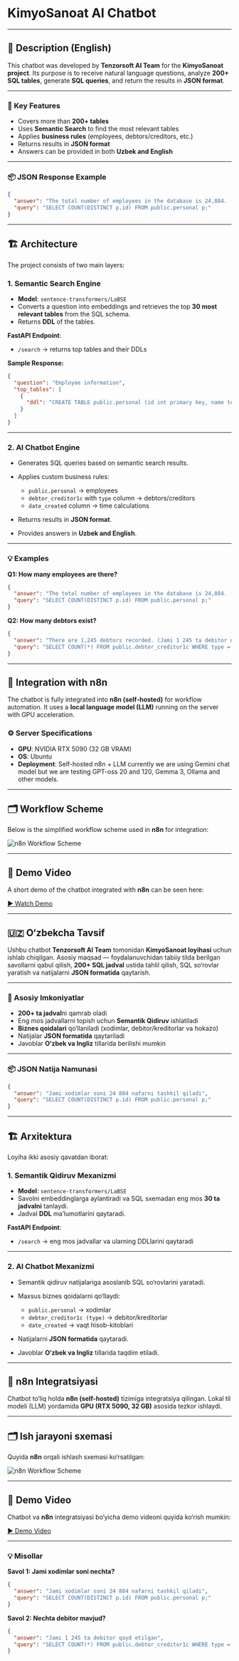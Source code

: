 # KimyoSanoat AI Chatbot

---

## 📖 Description (English)

This chatbot was developed by **Tenzorsoft AI Team** for the **KimyoSanoat project**.
Its purpose is to receive natural language questions, analyze **200+ SQL tables**, generate **SQL queries**, and return the results in **JSON format**.

---

### 🔑 Key Features

* Covers more than **200+ tables**
* Uses **Semantic Search** to find the most relevant tables
* Applies **business rules** (employees, debtors/creditors, etc.)
* Returns results in **JSON format**
* Answers can be provided in both **Uzbek and English**

---

### 📦 JSON Response Example

```json
{
  "answer": "The total number of employees in the database is 24,884. (Jami xodimlar soni 24 884 nafarni tashkil qiladi.)",
  "query": "SELECT COUNT(DISTINCT p.id) FROM public.personal p;"
}
```

---

## 🏗️ Architecture

The project consists of two main layers:

### 1. Semantic Search Engine

* **Model**: `sentence-transformers/LaBSE`
* Converts a question into embeddings and retrieves the top **30 most relevant tables** from the SQL schema.
* Returns **DDL** of the tables.

**FastAPI Endpoint**:

* `/search` → returns top tables and their DDLs

**Sample Response:**

```json
{
  "question": "Employee information",
  "top_tables": [
    {
      "ddl": "CREATE TABLE public.personal (id int primary key, name text, ...);"
    }
  ]
}
```

---

### 2. AI Chatbot Engine

* Generates SQL queries based on semantic search results.
* Applies custom business rules:

  * `public.personal` → employees
  * `debtor_creditor1c` with `type` column → debtors/creditors
  * `date_created` column → time calculations
* Returns results in **JSON format**.
* Provides answers in **Uzbek and English**.

---

### 💡 Examples

**Q1: How many employees are there?**

```json
{
  "answer": "The total number of employees in the database is 24,884. (Jami xodimlar soni 24 884 nafarni tashkil qiladi.)",
  "query": "SELECT COUNT(DISTINCT p.id) FROM public.personal p;"
}
```

**Q2: How many debtors exist?**

```json
{
  "answer": "There are 1,245 debtors recorded. (Jami 1 245 ta debitor qayd etilgan.)",
  "query": "SELECT COUNT(*) FROM public.debtor_creditor1c WHERE type = 'debitor';"
}
```

---

## 🔗 Integration with n8n

The chatbot is fully integrated into **n8n (self-hosted)** for workflow automation.
It uses a **local language model (LLM)** running on the server with GPU acceleration.

### ⚙️ Server Specifications

* **GPU**: NVIDIA RTX 5090 (32 GB VRAM)
* **OS**: Ubuntu
* **Deployment**: Self-hosted n8n +  LLM currently we are using Gemini chat model but we are testing GPT-oss 20 and 120, Gemma 3,  Ollama and other models.

---

## 🗂️ Workflow Scheme

Below is the simplified workflow scheme used in **n8n** for integration:

![n8n Workflow Scheme](demo.jpg)

---

## 🎥 Demo Video

A short demo of the chatbot integrated with **n8n** can be seen here:

[▶️ Watch Demo](./demo.mp4)

---

## 🇺🇿 O‘zbekcha Tavsif

Ushbu chatbot **Tenzorsoft AI Team** tomonidan **KimyoSanoat loyihasi** uchun ishlab chiqilgan.
Asosiy maqsad — foydalanuvchidan tabiiy tilda berilgan savollarni qabul qilish, **200+ SQL jadval** ustida tahlil qilish, SQL so‘rovlar yaratish va natijalarni **JSON formatida** qaytarish.

---

### 🔑 Asosiy Imkoniyatlar

* **200+ ta jadval**ni qamrab oladi
* Eng mos jadvallarni topish uchun **Semantik Qidiruv** ishlatiladi
* **Biznes qoidalari** qo‘llaniladi (xodimlar, debitor/kreditorlar va hokazo)
* Natijalar **JSON formatida** qaytariladi
* Javoblar **O‘zbek va Ingliz** tillarida berilishi mumkin

---

### 📦 JSON Natija Namunasi

```json
{
  "answer": "Jami xodimlar soni 24 884 nafarni tashkil qiladi",
  "query": "SELECT COUNT(DISTINCT p.id) FROM public.personal p;"
}
```

---

## 🏗️ Arxitektura

Loyiha ikki asosiy qavatdan iborat:

### 1. Semantik Qidiruv Mexanizmi

* **Model**: `sentence-transformers/LaBSE`
* Savolni embeddinglarga aylantiradi va SQL sxemadan eng mos **30 ta jadvalni** tanlaydi.
* Jadval **DDL** ma’lumotlarini qaytaradi.

**FastAPI Endpoint**:

* `/search` → eng mos jadvallar va ularning DDLlarini qaytaradi

---

### 2. AI Chatbot Mexanizmi

* Semantik qidiruv natijalariga asoslanib SQL so‘rovlarini yaratadi.
* Maxsus biznes qoidalarni qo‘llaydi:

  * `public.personal` → xodimlar
  * `debtor_creditor1c (type)` → debitor/kreditorlar
  * `date_created` → vaqt hisob-kitoblari
* Natijalarni **JSON formatida** qaytaradi.
* Javoblar **O‘zbek va Ingliz** tillarida taqdim etiladi.

---

## 🔗 n8n Integratsiyasi

Chatbot to‘liq holda **n8n (self-hosted)** tizimiga integratsiya qilingan.
Lokal til modeli (LLM) yordamida **GPU (RTX 5090, 32 GB)** asosida tezkor ishlaydi.

---

## 🗂️ Ish jarayoni sxemasi

Quyida **n8n** orqali ishlash sxemasi ko‘rsatilgan:

![n8n Workflow Scheme](demo.jpg)

---

## 🎥 Demo Video

Chatbot va **n8n** integratsiyasi bo‘yicha demo videoni quyida ko‘rish mumkin:

[▶️ Demo Video](demo.mp4)

---

### 💡 Misollar

**Savol 1: Jami xodimlar soni nechta?**

```json
{
  "answer": "Jami xodimlar soni 24 884 nafarni tashkil qiladi",
  "query": "SELECT COUNT(DISTINCT p.id) FROM public.personal p;"
}
```

**Savol 2: Nechta debitor mavjud?**

```json
{
  "answer": "Jami 1 245 ta debitor qayd etilgan",
  "query": "SELECT COUNT(*) FROM public.debtor_creditor1c WHERE type = 'debitor';"
}
```
